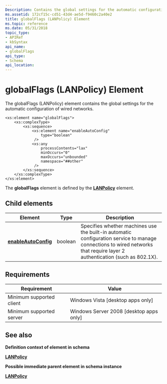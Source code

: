 ```yaml
---
Description: Contains the global settings for the automatic configuration of wired networks.
ms.assetid: 172cf15c-cd51-43d4-ae5d-f9460c2a40e2
title: globalFlags (LANPolicy) Element
ms.topic: reference
ms.date: 05/31/2018
topic_type: 
- APIRef
- kbSyntax
api_name: 
- globalFlags
api_type: 
- Schema
api_location: 
---
```


# globalFlags (LANPolicy) Element

The globalFlags (LANPolicy) element contains the global settings for the automatic configuration of wired networks.

``` syntax
<xs:element name="globalFlags">
    <xs:complexType>
        <xs:sequence>
            <xs:element name="enableAutoConfig"
                type="boolean"
             />
            <xs:any
                processContents="lax"
                minOccurs="0"
                maxOccurs="unbounded"
                namespace="##other"
             />
        </xs:sequence>
    </xs:complexType>
</xs:element>
```

The **globalFlags** element is defined by the [**LANPolicy**](lan-policyschema-lanpolicy-element.md) element.

## Child elements



| Element                                                                           | Type    | Description                                                                                                                                                                          |
|-----------------------------------------------------------------------------------|---------|--------------------------------------------------------------------------------------------------------------------------------------------------------------------------------------|
| [**enableAutoConfig**](lan-policyschema-enableautoconfig-globalflags-element.md) | boolean | Specifies whether machines use the built-in automatic configuration service to manage connections to wired networks that require layer 2 authentication (such as 802.1X).<br/> |



## Requirements



| Requirement | Value |
|-------------------------------------|------------------------------------------------------|
| Minimum supported client<br/> | Windows Vista \[desktop apps only\]<br/>       |
| Minimum supported server<br/> | Windows Server 2008 \[desktop apps only\]<br/> |



## See also

<dl> <dt>

**Definition context of element in schema**
</dt> <dt>

[**LANPolicy**](lan-policyschema-lanpolicy-element.md)
</dt> <dt>

**Possible immediate parent element in schema instance**
</dt> <dt>

[**LANPolicy**](lan-policyschema-lanpolicy-element.md)
</dt> </dl>

 

 




